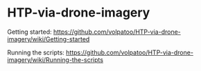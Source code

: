 # HTP-via-drone-imagery

Getting started: https://github.com/volpatoo/HTP-via-drone-imagery/wiki/Getting-started

Running the scripts: https://github.com/volpatoo/HTP-via-drone-imagery/wiki/Running-the-scripts

